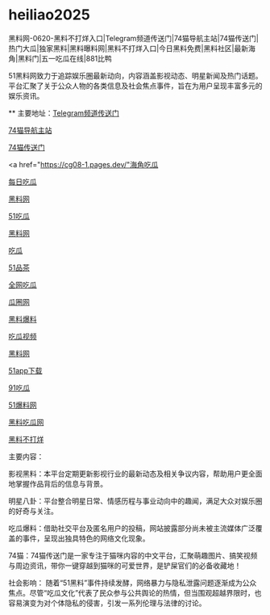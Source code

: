 # heiliao2025
黑料网-0620-黑料不打烊入口|Telegram频道传送门|74猫导航主站|74猫传送门|热门大瓜|独家黑料|黑料曝料网|黑料不打烊入口|今日黑料免费|黑料社区|最新海角|黑料门|五一吃瓜在线|881比鸭

51黑料网致力于追踪娱乐圈最新动向，内容涵盖影视动态、明星新闻及热门话题。平台汇聚了关于公众人物的各类信息及社会焦点事件，旨在为用户呈现丰富多元的娱乐资讯。

** 主要地址：<a href="https://74mao.com/">Telegram频道传送门</a>

<a href="https://74mao.com/">74猫导航主站</a>

<a href="https://74mao.com/">74猫传送门</a>

<a href="https://cg08-1.pages.dev/"海角吃瓜</a>

<a href="https://pi02-02.pages.dev/">每日吃瓜</a>

<a href="https://hi11-1.pages.dev/">黑料网</a>

<a href="https://ji333.pages.dev/">51吃瓜</a>

<a href="https://cg147.pages.dev/">黑料网</a>

<a href="https://pi01.pages.dev/">吃瓜</a>

<a href="https://pc8-34.pages.dev/">51品茶</a>

<a href="https://cg4-21.pages.dev/">全网吃瓜</a>

<a href="https://cg6-21.pages.dev/">瓜圈网</a>

<a href="https://cg5-24.pages.dev/">黑料爆料</a>

<a href="https://cg9-07.pages.dev/">吃瓜视频</a>

<a href="https://heiliaowangjin.pages.dev/">黑料网</a>

<a href="https://xiazaianzhuang.pages.dev/">51app下载</a>

<a href="https://91chiguazhongxin.pages.dev/">91吃瓜</a>

<a href="https://jinrichigua01.pages.dev/">51爆料网</a>

<a href="https://chiguaqunzhongde.pages.dev/">黑料吃瓜网</a>

<a href="https://heiliaobudayang01.pages.dev/">黑料不打烊</a>

主要内容：

影视黑料：本平台定期更新影视行业的最新动态及相关争议内容，帮助用户更全面地掌握作品背后的信息与背景。

明星八卦：平台整合明星日常、情感历程与事业动向中的趣闻，满足大众对娱乐圈的好奇与关注。

吃瓜爆料：借助社交平台及匿名用户的投稿，网站披露部分尚未被主流媒体广泛覆盖的事件，呈现出独具特色的网络文化现象。

74猫：74猫传送门是一家专注于猫咪内容的中文平台，汇聚萌趣图片、搞笑视频与周边资讯，带你一键穿越到猫咪的可爱世界，是铲屎官们的必备收藏地！

社会影响：
随着“51黑料”事件持续发酵，网络暴力与隐私泄露问题逐渐成为公众焦点。尽管“吃瓜文化”代表了民众参与公共舆论的热情，但当围观超越界限时，也容易演变为对个体隐私的侵害，引发一系列伦理与法律的讨论。
